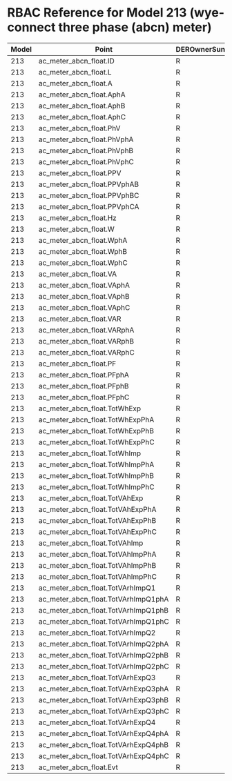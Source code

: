 # RBAC Reference for Model 213 (wye-connect three phase (abcn) meter)

| Model | Point | DEROwnerSunSpec | DERInstallerSunSpec | DERVendorSunSpec | ServiceProviderSunSpec | GridOperatorSunSpec |
|-------|-------|------------------|---------------------|------------------|------------------------|---------------------|
| 213 | ac_meter_abcn_float.ID | R | R | R | R | R |
| 213 | ac_meter_abcn_float.L | R | R | R | R | R |
| 213 | ac_meter_abcn_float.A | R | R | R | R | R |
| 213 | ac_meter_abcn_float.AphA | R | R | R | R | R |
| 213 | ac_meter_abcn_float.AphB | R | R | R | R | R |
| 213 | ac_meter_abcn_float.AphC | R | R | R | R | R |
| 213 | ac_meter_abcn_float.PhV | R | R | R | R | R |
| 213 | ac_meter_abcn_float.PhVphA | R | R | R | R | R |
| 213 | ac_meter_abcn_float.PhVphB | R | R | R | R | R |
| 213 | ac_meter_abcn_float.PhVphC | R | R | R | R | R |
| 213 | ac_meter_abcn_float.PPV | R | R | R | R | R |
| 213 | ac_meter_abcn_float.PPVphAB | R | R | R | R | R |
| 213 | ac_meter_abcn_float.PPVphBC | R | R | R | R | R |
| 213 | ac_meter_abcn_float.PPVphCA | R | R | R | R | R |
| 213 | ac_meter_abcn_float.Hz | R | R | R | R | R |
| 213 | ac_meter_abcn_float.W | R | R | R | R | R |
| 213 | ac_meter_abcn_float.WphA | R | R | R | R | R |
| 213 | ac_meter_abcn_float.WphB | R | R | R | R | R |
| 213 | ac_meter_abcn_float.WphC | R | R | R | R | R |
| 213 | ac_meter_abcn_float.VA | R | R | R | R | R |
| 213 | ac_meter_abcn_float.VAphA | R | R | R | R | R |
| 213 | ac_meter_abcn_float.VAphB | R | R | R | R | R |
| 213 | ac_meter_abcn_float.VAphC | R | R | R | R | R |
| 213 | ac_meter_abcn_float.VAR | R | R | R | R | R |
| 213 | ac_meter_abcn_float.VARphA | R | R | R | R | R |
| 213 | ac_meter_abcn_float.VARphB | R | R | R | R | R |
| 213 | ac_meter_abcn_float.VARphC | R | R | R | R | R |
| 213 | ac_meter_abcn_float.PF | R | R | R | R | R |
| 213 | ac_meter_abcn_float.PFphA | R | R | R | R | R |
| 213 | ac_meter_abcn_float.PFphB | R | R | R | R | R |
| 213 | ac_meter_abcn_float.PFphC | R | R | R | R | R |
| 213 | ac_meter_abcn_float.TotWhExp | R | R | R | R | R |
| 213 | ac_meter_abcn_float.TotWhExpPhA | R | R | R | R | R |
| 213 | ac_meter_abcn_float.TotWhExpPhB | R | R | R | R | R |
| 213 | ac_meter_abcn_float.TotWhExpPhC | R | R | R | R | R |
| 213 | ac_meter_abcn_float.TotWhImp | R | R | R | R | R |
| 213 | ac_meter_abcn_float.TotWhImpPhA | R | R | R | R | R |
| 213 | ac_meter_abcn_float.TotWhImpPhB | R | R | R | R | R |
| 213 | ac_meter_abcn_float.TotWhImpPhC | R | R | R | R | R |
| 213 | ac_meter_abcn_float.TotVAhExp | R | R | R | R | R |
| 213 | ac_meter_abcn_float.TotVAhExpPhA | R | R | R | R | R |
| 213 | ac_meter_abcn_float.TotVAhExpPhB | R | R | R | R | R |
| 213 | ac_meter_abcn_float.TotVAhExpPhC | R | R | R | R | R |
| 213 | ac_meter_abcn_float.TotVAhImp | R | R | R | R | R |
| 213 | ac_meter_abcn_float.TotVAhImpPhA | R | R | R | R | R |
| 213 | ac_meter_abcn_float.TotVAhImpPhB | R | R | R | R | R |
| 213 | ac_meter_abcn_float.TotVAhImpPhC | R | R | R | R | R |
| 213 | ac_meter_abcn_float.TotVArhImpQ1 | R | R | R | R | R |
| 213 | ac_meter_abcn_float.TotVArhImpQ1phA | R | R | R | R | R |
| 213 | ac_meter_abcn_float.TotVArhImpQ1phB | R | R | R | R | R |
| 213 | ac_meter_abcn_float.TotVArhImpQ1phC | R | R | R | R | R |
| 213 | ac_meter_abcn_float.TotVArhImpQ2 | R | R | R | R | R |
| 213 | ac_meter_abcn_float.TotVArhImpQ2phA | R | R | R | R | R |
| 213 | ac_meter_abcn_float.TotVArhImpQ2phB | R | R | R | R | R |
| 213 | ac_meter_abcn_float.TotVArhImpQ2phC | R | R | R | R | R |
| 213 | ac_meter_abcn_float.TotVArhExpQ3 | R | R | R | R | R |
| 213 | ac_meter_abcn_float.TotVArhExpQ3phA | R | R | R | R | R |
| 213 | ac_meter_abcn_float.TotVArhExpQ3phB | R | R | R | R | R |
| 213 | ac_meter_abcn_float.TotVArhExpQ3phC | R | R | R | R | R |
| 213 | ac_meter_abcn_float.TotVArhExpQ4 | R | R | R | R | R |
| 213 | ac_meter_abcn_float.TotVArhExpQ4phA | R | R | R | R | R |
| 213 | ac_meter_abcn_float.TotVArhExpQ4phB | R | R | R | R | R |
| 213 | ac_meter_abcn_float.TotVArhExpQ4phC | R | R | R | R | R |
| 213 | ac_meter_abcn_float.Evt | R | R | R | R | R |
